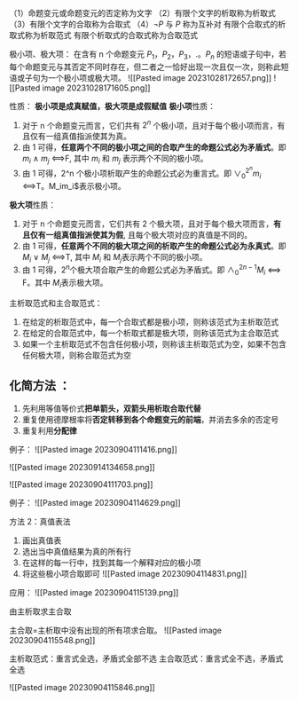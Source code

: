 （1）命题变元或命题变元的否定称为文字
（2）有限个文字的析取称为析取式
（3）有限个文字的合取称为合取式
（4）$\neg P$ 与 $P$ 称为互补对
有限个合取式的析取式称为析取范式
有限个析取式的合取式称为合取范式

极小项、极大项：
在含有 n 个命题变元 $P_{1}，P_{2}，P_{3}，.。P_{n}$ 的短语或子句中，若每个命题变元与其否定不同时存在，但二者之一恰好出现一次且仅一次，则称此短语或子句为一个极小项或极大项。
![[Pasted image 20231028172657.png]]
![[Pasted image 20231028171605.png]]

性质：
**极小项是成真赋值，极大项是成假赋值**
**极小项**性质：
1. 对于 n 个命题变元而言，它们共有 $2^n$ 个极小项，且对于每个极小项而言，有且仅有一组真值指派使其为真。
2. 由 1 可得，**任意两个不同的极小项之间的合取产生的命题公式必为矛盾式**。即 $m_{i}$ ∧ $m_{j}$ ⟺F, 其中 $m_{i}$ 和 $m_{j}$ 表示两个不同的极小项。
3. 由 1 可得，2^n 个极小项析取产生的命题公式必为重言式。即 $\lor_{0}^{2^n} m_{i}$ ⟺T。M_im_i$表示极小项。


**极大项**性质：
1. 对于 n 个命题变元而言，它们共有 2 个极大项，且对于每个极大项而言，**有且仅有一组真值指派使其为假**, 且每个极大项对应的真值是不同的。
2. 由 1 可得，**任意两个不同的极大项之间的析取产生的命题公式必为永真式**。即 $M_{i}$ ∨ $M_{j}$ ⟺T​​, 其中 $M_{i}$ ​和 $M_{j}$ ​​表示两个不同的极小项。
3. 由 1 可得，$2^n$ ​​​个极大项合取产生的命题公式必为矛盾式。即 $\land_{0}^{2n-1}M_{i}$ ⟺​​​​F。其中​​​ $M_{i}$ ​表示极大项。


主析取范式和主合取范式：
1. 在给定的析取范式中，每一个合取式都是极小项，则称该范式为主析取范式
2. 在给定的合取范式中，每一个析取式都是极大项，则称该范式为主合取范式
3. 如果一个主析取范式不包含任何极小项，则称该主析取范式为空，如果不包含任何极大项，则称合取范式为空

## 化简方法 ：
1. 先利用等值等价式**把单箭头，双箭头用析取合取代替**
2. 重复使用德摩根率将**否定转移到各个命题变元的前端**，并消去多余的否定号
3. 重复利用**分配律**

例子：
![[Pasted image 20230904111416.png]]

![[Pasted image 20230914134658.png]]



![[Pasted image 20230904111703.png]]

例子：
![[Pasted image 20230904114629.png]]


方法 2：真值表法
1. 画出真值表
2. 选出当中真值结果为真的所有行
3. 在这样的每一行中，找到其每一个解释对应的极小项
4. 将这些极小项合取即可
![[Pasted image 20230904114831.png]]



应用：
![[Pasted image 20230904115139.png]]


由主析取求主合取

主合取=主析取中没有出现的所有项求合取。
![[Pasted image 20230904115548.png]]


主析取范式：重言式全选，矛盾式全部不选
主合取范式：重言式全不选，矛盾式全选

![[Pasted image 20230904115846.png]]